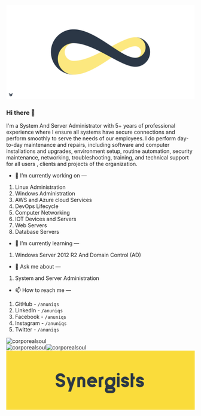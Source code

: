 ![Header Ground](https://github.com/corporealsoul/corporealsoul/blob/master/Header_Ground.png?raw=true) 

### Hi there 👋

I'm a System And Server Administrator with 5+ years of professional experience where I ensure all systems have secure connections and perform smoothly to serve the needs of our employees. I do perform day-to-day maintenance and repairs, including software and computer installations and upgrades, environment setup, routine automation, security maintenance, networking,  troubleshooting, training, and technical support for all users , clients and projects of the organization.  

- 🔭 I’m currently working on —   
1. Linux Administration  
2. Windows Administration  
3. AWS and Azure cloud Services  
4. DevOps Lifecycle  
5. Computer Networking  
6. IOT Devices and Servers  
7. Web Servers  
8. Database Servers  
  
    
- 🌱 I’m currently learning —  
1. Windows Server 2012 R2 And Domain Control (AD)    
  
  
- 💬 Ask me about —  
1. System and Server Administration  
  
  
- 📫 How to reach me  —  
1. GitHub - `/anuniqs`  
2. LinkedIn - `/anuniqs`  
3. Facebook - `/anuniqs`  
4. Instagram - `/anuniqs`  
5. Twitter - `/anuniqs`  

<!--
- 🔭 I’m currently working on ...
- 🌱 I’m currently learning ...
- 👯 I’m looking to collaborate on ...
- 🤔 I’m looking for help with ...
- 💬 Ask me about ...
- 📫 How to reach me: ...
- 😄 Pronouns: ...
- ⚡ Fun fact: ...
-->

<div align="left">
    <img src="https://komarev.com/ghpvc/?username=corporealsoul&label=Profile%20views&color=0e75b6&style=flat" alt="corporealsoul" />
</div>

<div align="left">
    <img align="left" src="https://github-readme-streak-stats.herokuapp.com/?user=corporealsoul&" alt="corporealsoul" />
</div>

<div align="right">
    <img align="left" src="https://github-readme-stats.vercel.app/api?username=corporealsoul&show_icons=true&locale=en" alt="corporealsoul" />
</div>


![Header Ground](https://github.com/corporealsoul/corporealsoul/blob/master/Footer_Ground.png?raw=true) 
   
   
